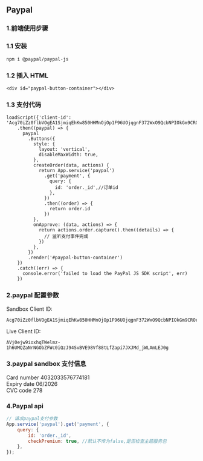 ## Paypal

### 1.前端使用步骤

### 1.1 安装

```
npm i @paypal/paypal-js
```

### 1.2 插入 HTML

```
<div id="paypal-button-container"></div>
```

### 1.3 支付代码

```
loadScript({'client-id': 'Acg70iZz0flbVOgEA1SjmiqEhKw850HHMnOjOp1F96UOjqgnF372WxO9QcbNPIOkGm9CROrrGYFmQ6Yh'})
    .then((paypal) => {
      paypal
        .Buttons({
          style: {
            layout: 'vertical',
            disableMaxWidth: true,
          },
          createOrder(data, actions) {
            return App.service('paypal')
              .get('payment', {
                query: {
                  id: 'order._id',//订单id
                },
              })
              .then((order) => {
                return order.id
              })
          },
          onApprove: (data, actions) => {
            return actions.order.capture().then((details) => {
              // 监听支付事件完成
            })
          },
        })
        .render('#paypal-button-container')
    })
    .catch((err) => {
      console.error('failed to load the PayPal JS SDK script', err)
    })
```

### 2.paypal 配置参数

Sandbox
Client ID:

```
Acg70iZz0flbVOgEA1SjmiqEhKw850HHMnOjOp1F96UOjqgnF372WxO9QcbNPIOkGm9CROrrGYFmQ6Yh
```

Live
Client ID:

```
AVj0ejw9ioxhqTWelmz-1h6UMQZaNrNGObZFWc0iQzJ94SvBVE98Vf88tLfZapi7JXJMd_jWLAmLEJ0g
```

### 3.paypal sandbox 支付信息

Card number 4032033576774181  
Expiry date 06/2026  
CVC code 278

### 4.Paypal api

```js
// 请求paypal支付参数
App.service('paypal').get('payment', {
    query: {
        id: 'order._id',
        checkPremium: true, //默认不传为false,是否检查主题服务包
    },
});
```
